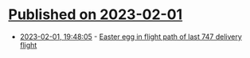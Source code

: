 # [Published on 2023-02-01](index.md)

* [2023-02-01, 19:48:05](https://news.ycombinator.com/item?id=34616511) - [Easter egg in flight path of last 747 delivery flight](https://www.flightradar24.com/GTI747/2f0b1162)

